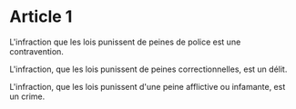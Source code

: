 # Article 1
L'infraction que les lois punissent de peines de police est une
contravention.

L'infraction, que les lois punissent de peines correctionnelles, est un délit.

L'infraction, que les lois punissent d'une peine afflictive ou infamante, est un crime.